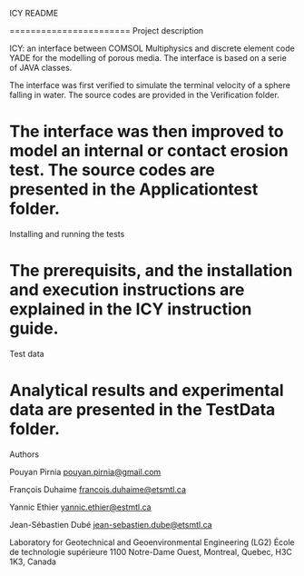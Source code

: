 
ICY README

=======================
Project description

ICY: an interface between COMSOL Multiphysics and discrete element code YADE for the modelling of porous media. The interface is based on a serie of JAVA classes.

The interface was first verified to simulate the terminal velocity of a sphere falling in water. The source codes are provided in the Verification folder.

The interface was then improved to model an internal or contact erosion test. The source codes are presented in the Applicationtest folder. 
=======================
Installing and running the tests

The prerequisits, and the installation and execution instructions are explained in the ICY instruction guide.
=======================
Test data

Analytical results and experimental data are presented in the TestData folder.
=======================
Authors

Pouyan Pirnia
pouyan.pirnia@gmail.com


François Duhaime
francois.duhaime@etsmtl.ca

Yannic Ethier
yannic.ethier@estmtl.ca

Jean-Sébastien Dubé 
jean-sebastien.dube@etsmtl.ca

Laboratory for Geotechnical and Geoenvironmental Engineering (LG2) 
École de technologie supérieure
1100 Notre-Dame Ouest, Montreal, Quebec, H3C 1K3, Canada

